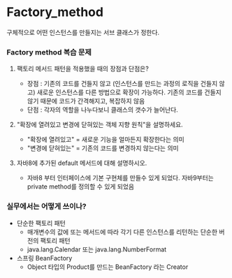 # Factory_method
구체적으로 어떤 인스턴스를 만들지는 서브 클래스가 정한다.

### Factory method 복습 문제
1. 팩토리 메서드 패턴을 적용했을 때의 장점과 단점은?

    - 장점 : 기존의 코드를 건들지 않고 (인스턴스를 만드는 과정의 로직을 건들지 않고)
      새로운 인스턴스를 다른 방법으로 확장이 가능하다.
      기존의 코드를 건들지 않기 때문에 코드가 간격해지고, 복잡하지 않음
    - 단점 : 각자의 역할을 나누다보니 클래스의 갯수가 늘어난다.


2. "확장에 열려있고 변경에 닫혀있는 객체 지향 원칙"을 설명하세요.
   
    - "확장에 열려있고"  = 새로운 기능을 얼마든지 확장한다는 의미
    - "변경에 닫혀있는"  = 기존의 코드를 변경하지 않는다는 의미


3. 자바8에 추가된 default 메서드에 대해 설명하시오. 
    
    - 자바8 부터 인터페이스에 기본 구현체를 만들수 있게 되었다. 자바9부터는 private
    method를 정의할 수 있게 되었음
   

### 실무에서는 어떻게 쓰이나?
- 단순한 팩토리 패턴 
  - 매개변수의 값에 또는 메서드에 따라 각기 다른 인스턴스를 리턴하는 단순한 버전의 팩토리 패턴
  - java.lang.Calendar 또는 java.lang.NumberFormat
- 스프링 BeanFactory
  - Object 타입의 Product를 만드는 BeanFactory 라는 Creator